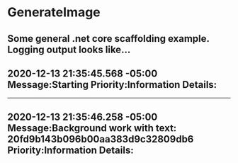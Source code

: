 # GenerateImage
Some general .net core scaffolding example.
Logging output looks like...
-----
2020-12-13 21:35:45.568 -05:00
Message:Starting
Priority:Information
Details:
-----
-----
2020-12-13 21:35:46.258 -05:00
Message:Background work with text: 20fd9b143b096b00aa383d9c32809db6
Priority:Information
Details:
-----
